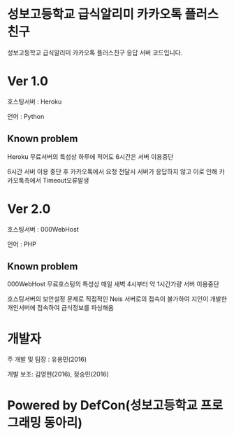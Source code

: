 # 성보고등학교 급식알리미 카카오톡 플러스친구
성보고등학교 급식알리미 카카오톡 플러스친구 응답 서버 코드입니다.

# Ver 1.0
호스팅서버 : Heroku

언어 : Python

## Known problem
Heroku 무료서버의 특성상 하루에 적어도 6시간은 서버 이용중단

6시간 서버 이용 중단 후 카카오톡에서 요청 전달시 서버가 응답하지 않고 이로 인해 카카오톡측에서 Timeout오류발생

# Ver 2.0
호스팅서버 : 000WebHost

언어 : PHP

## Known problem
000WebHost  무료호스팅의 특성상 매일 새벽 4시부터 약 1시간가량 서버 이용중단

호스팅서버의 보안설정 문제로 직접적인 Neis 서버로의 접속이 불가하여 지인이 개발한 개인서버에 접속하여 급식정보를 파싱해옴

# 개발자
주 개발 및 팀장 : 유용민(2016)

개발 보조: 김영현(2016), 정승민(2016)

# Powered by DefCon(성보고등학교 프로그래밍 동아리)
